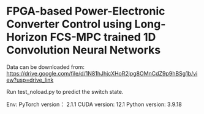 # FPGA-based Power-Electronic Converter Control using Long-Horizon FCS-MPC trained 1D Convolution Neural Networks

Data can be downloaded from: https://drive.google.com/file/d/1N81hJhjcXHoR2jpg8OMnCdZ9p9hBSg1b/view?usp=drive_link

Run test_noload.py to predict the switch state.

Env:
PyTorch version： 2.1.1
CUDA version: 12.1
Python version: 3.9.18


